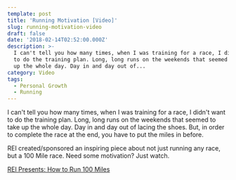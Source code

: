 ```yaml
---
template: post
title: 'Running Motivation [Video]'
slug: running-motivation-video
draft: false
date: '2018-02-14T02:52:00.000Z'
description: >-
  I can't tell you how many times, when I was training for a race, I didn't want
  to do the training plan. Long, long runs on the weekends that seemed to take
  up the whole day. Day in and day out of...
category: Video
tags:
  - Personal Growth
  - Running
---
```


I can't tell you how many times, when I was training for a race, I didn't want to do the training plan. Long, long runs on the weekends that seemed to take up the whole day. Day in and day out of lacing the shoes. But, in order to complete the race at the end, you have to put the miles in before.

REI created/sponsored an inspiring piece about not just running any race, but a 100 Mile race. Need some motivation? Just watch.

[REI Presents: How to Run 100 Miles](https://www.rei.com/blog/run/how-to-run-a-100-miles)
